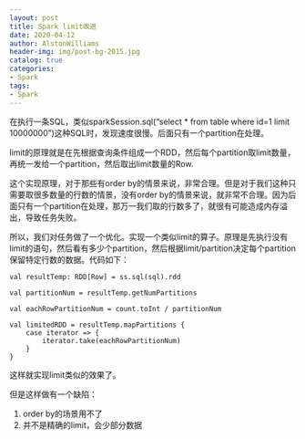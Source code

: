 ```yaml
---
layout: post
title: Spark limit改进
date: 2020-04-12
author: AlstonWilliams
header-img: img/post-bg-2015.jpg
catalog: true
categories:
- Spark
tags:
- Spark
---
```


在执行一条SQL，类似sparkSession.sql(“select * from table where id=1 limit 10000000”)这种SQL时，发现速度很慢。后面只有一个partition在处理。

limit的原理就是在先根据查询条件组成一个RDD，然后每个partition取limit数量，再统一发给一个partition，然后取出limit数量的Row.

这个实现原理，对于那些有order by的情景来说，非常合理。但是对于我们这种只需要取很多数量的行数的情景，没有order by的情景来说，就非常不合理。因为后面只有一个partition在处理，那万一我们取的行数多了，就很有可能造成内存溢出，导致任务失败。

所以，我们对任务做了一个优化。实现一个类似limit的算子。原理是先执行没有limit的语句，然后看有多少个partition，然后根据limit/partition决定每个partition保留特定行数的数据。代码如下：

~~~
val resultTemp: RDD[Row] = ss.sql(sql).rdd

val partitionNum = resultTemp.getNumPartitions

val eachRowPartitionNum = count.toInt / partitionNum

val limitedRDD = resultTemp.mapPartitions {
    case iterator => {
        iterator.take(eachRowPartitionNum)
    }
}
~~~

这样就实现limit类似的效果了。

但是这样做有一个缺陷：
1. order by的场景用不了
2. 并不是精确的limit，会少部分数据
